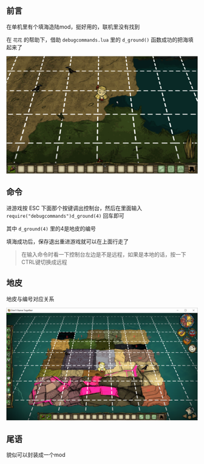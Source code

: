 ## 前言

在单机里有个填海造陆mod，挺好用的，联机里没有找到

在 `花花` 的帮助下，借助 `debugcommands.lua` 里的 `d_ground()` 函数成功的把海填起来了

![](images/20211006123458.gif)

## 命令

进游戏按 ESC 下面那个按键调出控制台，然后在里面输入 `require("debugcommands")d_ground(4)` 回车即可

其中 `d_ground(4)` 里的4是地皮的编号

填海成功后，保存退出重进游戏就可以在上面行走了

> 在输入命令时看一下控制台左边是不是远程，如果是本地的话，按一下CTRL键切换成远程

## 地皮

地皮与编号对应关系

![](images/20211006232430.png)

## 尾语

貌似可以封装成一个mod
